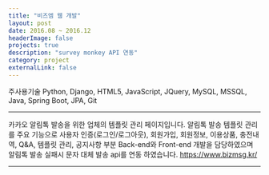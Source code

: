 ```yaml
---
title: "비즈엠 웹 개발"
layout: post
date: 2016.08 ~ 2016.12
headerImage: false
projects: true
description: "survey monkey API 연동"
category: project
externalLink: false
---
```


주사용기술
Python, Django, HTML5, JavaScript, JQuery, MySQL, MSSQL, Java, Spring Boot, JPA, Git

---

카카오 알림톡 발송을 위한 업체의 템플릿 관리 페이지입니다.
알림톡 발송 템플릿 관리를 주요 기능으로 사용자 인증(로그인/로그아웃), 회원가입, 회원정보, 이용상품, 충전내역,  Q&amp;A, 템플릿 관리, 공지사항 부분 Back-end와  Front-end 개발을 담당하였으며 알림톡 발송 실패시 문자 대체 발송 api를 연동 하였습니다.
https://www.bizmsg.kr/

---

